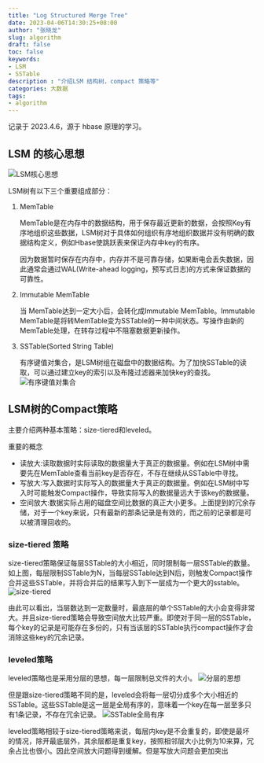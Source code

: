 ```yaml
---
title: "Log Structured Merge Tree"
date: 2023-04-06T14:30:25+08:00
author: "张晓龙"
slug: algorithm
draft: false
toc: false
keywords:
- LSM
- SSTable
description : "介绍LSM 结构树，compact 策略等"
categories: 大数据
tags: 
- algorithm
---
```


记录于 2023.4.6，源于 hbase 原理的学习。

## LSM 的核心思想

![LSM核心思想](https://media.techwhims.com/techwhims/16807705192490.jpg?image/auto-orient,1/watermark,text_dGVjaHdoaW1z,type_ZHJvaWRzYW5zZmFsbGJhY2s,color_c1bfc8,size_20,shadow_55,g_se,t_60,x_10,y_10)

LSM树有以下三个重要组成部分：

1. MemTable

    MemTable是在内存中的数据结构，用于保存最近更新的数据，会按照Key有序地组织这些数据，LSM树对于具体如何组织有序地组织数据并没有明确的数据结构定义，例如Hbase使跳跃表来保证内存中key的有序。

    因为数据暂时保存在内存中，内存并不是可靠存储，如果断电会丢失数据，因此通常会通过WAL(Write-ahead logging，预写式日志)的方式来保证数据的可靠性。

2. Immutable MemTable

    当 MemTable达到一定大小后，会转化成Immutable MemTable。Immutable MemTable是将转MemTable变为SSTable的一种中间状态。写操作由新的MemTable处理，在转存过程中不阻塞数据更新操作。

3. SSTable(Sorted String Table)

    有序键值对集合，是LSM树组在磁盘中的数据结构。为了加快SSTable的读取，可以通过建立key的索引以及布隆过滤器来加快key的查找。
    ![有序键值对集合](https://media.techwhims.com/2023-04-06-070759.jpg)

## LSM树的Compact策略

主要介绍两种基本策略：size-tiered和leveled。

重要的概念

- 读放大:读取数据时实际读取的数据量大于真正的数据量。例如在LSM树中需要先在MemTable查看当前key是否存在，不存在继续从SSTable中寻找。
- 写放大:写入数据时实际写入的数据量大于真正的数据量。例如在LSM树中写入时可能触发Compact操作，导致实际写入的数据量远大于该key的数据量。
- 空间放大:数据实际占用的磁盘空间比数据的真正大小更多。上面提到的冗余存储，对于一个key来说，只有最新的那条记录是有效的，而之前的记录都是可以被清理回收的。

### size-tiered 策略

size-tiered策略保证每层SSTable的大小相近，同时限制每一层SSTable的数量。如上图，每层限制SSTable为N，当每层SSTable达到N后，则触发Compact操作合并这些SSTable，并将合并后的结果写入到下一层成为一个更大的sstable。
![size-tiered](https://media.techwhims.com/2023-04-06-071031.jpg)

由此可以看出，当层数达到一定数量时，最底层的单个SSTable的大小会变得非常大。并且size-tiered策略会导致空间放大比较严重。即使对于同一层的SSTable，每个key的记录是可能存在多份的，只有当该层的SSTable执行compact操作才会消除这些key的冗余记录。

### leveled策略

leveled策略也是采用分层的思想，每一层限制总文件的大小。
![分层的思想](https://media.techwhims.com/2023-04-06-071056.jpg)

但是跟size-tiered策略不同的是，leveled会将每一层切分成多个大小相近的SSTable。这些SSTable是这一层是全局有序的，意味着一个key在每一层至多只有1条记录，不存在冗余记录。
![SSTable全局有序](https://media.techwhims.com/2023-04-06-071114.jpg)

leveled策略相较于size-tiered策略来说，每层内key是不会重复的，即使是最坏的情况，除开最底层外，其余层都是重复key，按照相邻层大小比例为10来算，冗余占比也很小。因此空间放大问题得到缓解。但是写放大问题会更加突出